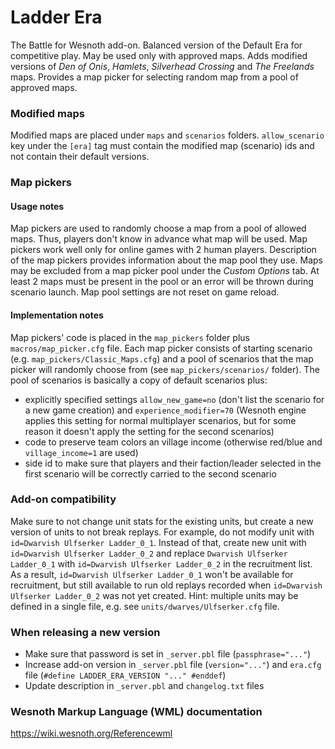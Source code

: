# Ladder Era
The Battle for Wesnoth add-on. Balanced version of the Default Era for competitive play. May be used only with approved 
maps. Adds modified versions of _Den of Onis_, _Hamlets_, _Silverhead Crossing_ and _The Freelands_ maps. 
Provides a map picker for selecting random map from a pool of approved maps.

### Modified maps
Modified maps are placed under `maps` and `scenarios` folders. `allow_scenario` key under the `[era]` tag must contain
the modified map (scenario) ids and not contain their default versions.

### Map pickers

#### Usage notes
Map pickers are used to randomly choose a map from a pool of allowed maps. Thus, players don't know in advance what map 
will be used. Map pickers work well only for online games with 2 human players. Description of the map pickers provides 
information about the map pool they use. Maps may be excluded from a map picker pool under the _Custom Options_ tab. 
At least 2 maps must be present in the pool or an error will be thrown during scenario launch. Map pool settings are not 
reset on game reload.

#### Implementation notes
Map pickers' code is placed in the `map_pickers` folder plus `macros/map_picker.cfg` file. Each map picker consists of 
starting scenario (e.g. `map_pickers/Classic_Maps.cfg`) and a pool of scenarios that the map picker will randomly choose 
from (see `map_pickers/scenarios/` folder). The pool of scenarios is basically a copy of default scenarios plus:
- explicitly specified settings `allow_new_game=no` (don't list the scenario for a new game creation) and 
`experience_modifier=70` (Wesnoth engine applies this setting for normal multiplayer scenarios, but for some reason it 
doesn't apply the setting for the second scenarios)
- code to preserve team colors an village income (otherwise red/blue and `village_income=1` are used)
- side id to make sure that players and their faction/leader selected in the first scenario will be correctly carried to 
the second scenario

### Add-on compatibility
Make sure to not change unit stats for the existing units, but create a new version of units to not break replays.
For example, do not modify unit with `id=Dwarvish Ulfserker Ladder_0_1`. Instead of that, create new unit with 
`id=Dwarvish Ulfserker Ladder_0_2` and replace `Dwarvish Ulfserker Ladder_0_1` with `id=Dwarvish Ulfserker Ladder_0_2` 
in the recruitment list. As a result, `id=Dwarvish Ulfserker Ladder_0_1` won't be available for recruitment, but still 
available to run old replays recorded when `id=Dwarvish Ulfserker Ladder_0_2` was not yet created. Hint: multiple units
may be defined in a single file, e.g. see `units/dwarves/Ulfserker.cfg` file.

### When releasing a new version
- Make sure that password is set in `_server.pbl` file (`passphrase="..."`)  
- Increase add-on version in `_server.pbl` file (`version="..."`) and `era.cfg` file (`#define LADDER_ERA_VERSION "..." #enddef`)
- Update description in `_server.pbl` and `changelog.txt` files

### Wesnoth Markup Language (WML) documentation
https://wiki.wesnoth.org/Referencewml
